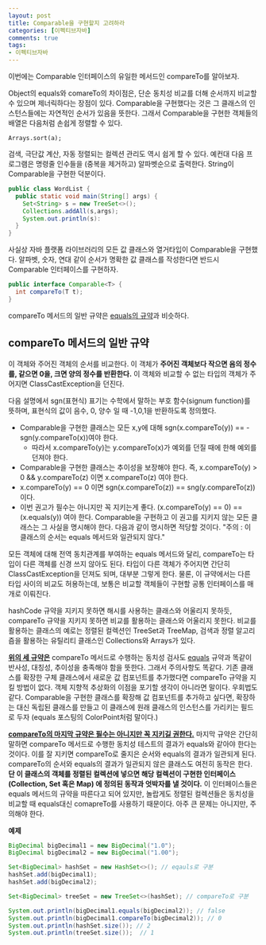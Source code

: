 ```yaml
---
layout: post
title: Comparable을 구현할지 고려하라
categories: [이펙티브자바]
comments: true 
tags:
- 이펙티브자바
---
```


이번에는 Comparable 인터페이스의 유일한 메서드인 compareTo를 알아보자. 

Object의 equals와 comareTo의 차이점은, 단순 동치성 비교를 더해 순서까지 비교할 수 있으며 제너릭하다는 장점이 있다. Comparable을 구현했다는 것은 그 클래스의 인스턴스들에는 자연적인 순서가 있음을 뜻한다. 그래서 Comparable을 구현한 객체들의 배열은 다음처럼 손쉽게 정렬할 수 있다.

`Arrays.sort(a);`

검색, 극단값 계산, 자동 정렬되는 컬렉션 관리도 역시 쉽게 할 수 있다. 예컨대 다음 프로그램은 명령줄 인수들을 (중복을 제거하고) 알파벳순으로 출력한다. String이 Comparable을 구현한 덕분이다. 

```java
public class WordList {
  public static void main(String[] args) {
    Set<String> s = new TreeSet<>();
    Collections.addAll(s,args);
    System.out.println(s):
  }
}
```

사실상 자바 플랫폼 라이브러리의 모든 값 클래스와 열거타입이 Comparable을 구현했다. 알파벳, 숫자, 연대 같이 순서가 명확한 값 클래스를 작성한다면 반드시 Comparable 인터페이스를 구현하자.

```java
public interface Comparable<T> {
  int compareTo(T t);
}
```



compareTo 메서드의 일반 규약은 [equals의 규약](https://donghyeon.dev/%EC%9D%B4%ED%8E%99%ED%8B%B0%EB%B8%8C%EC%9E%90%EB%B0%94/2021/01/04/eqauls%EB%A5%BC-%EC%9E%AC%EC%A0%95%EC%9D%98-%ED%95%98%EB%8A%94-%EB%B0%A9%EB%B2%95/)과 비슷하다. 

## compareTo 메서드의 일반 규약

이 객체와 주어진 객체의 순서를 비교한다. 이 객체가 **주어진 객체보다 작으면 음의 정수를, 같으면 0을, 크면 양의 정수를 반환한다.** 이 객체와 비교할 수 없는 타입의 객체가 주어지면 ClassCastException을 던진다.

다음 설명에서 sgn(표현식) 표기는 수학에서 말하는 부호 함수(signum function)를 뜻하며, 표현식의 값이 음수, 0, 양수 일 때 -1,0,1을 반환하도록 정의했다.

- Comparable을 구현한 클래스는 모든 x,y에 대해 sgn(x.compareTo(y)) == -sgn(y.compareTo(x))여야 한다. 
  - 따라서  x.compareTo(y)는 y.compareTo(x)가 예외를 던질 때에 한해 예외를 던져야 한다.
- Comparable을 구현한 클래스는 추이성을 보장해야 한다. 즉, x.compareTo(y) > 0 && y.compareTo(z) 이면 x.compareTo(z) 여야 한다.
- x.compareTo(y) == 0 이면 sgn(x.compareTo(z)) == sng(y.compareTo(z)) 이다.
- 이번 권고가 필수는 아니지만 꼭 지키는게 좋다. (x.compareTo(y) == 0) == (x.equals(y)) 여야 한다. Comparable을 구현하고 이 권고를 지키지 않는 모든 클래스는 그 사실을 명시해야 한다. 다음과 같이 명시하면 적당할 것이다. 
  "주의 : 이 클래스의 순서는 equals 메서드와 일관되지 않다."

모든 객체에 대해 전역 동치관계를 부여하는 equals 메서드와 달리, compareTo는 타입이 다른 객체를 신경 쓰지 않아도 된다. 타입이 다른 객체가 주어지면 간단히 ClassCastException을 던져도 되며, 대부분 그렇게 한다. 물론, 이 규약에서는 다른 타입 사이의 비교도 허용하는데, 보통은 비교할 객체들이 구현할 공통 인터페이스를 매개로 이뤄진다.

hashCode 규약을 지키지 못하면 해시를 사용하는 클래스와 어울리지 못하듯, compareTo 규약을 지키지 못하면 비교를 활용하는 클래스와 어울리지 못한다. 비교를 활용하는 클래스의 예로는 정렬된 컬렉션인 TreeSet과 TreeMap, 검색과 정렬 알고리즘을 활용하는 유틸리티 클래스인 Collections와 Arrays가 있다.

**<u>위의 세 규약은</u>** compareTo 메서드로 수행하는 동치성 검사도 [equals](https://donghyeon.dev/%EC%9D%B4%ED%8E%99%ED%8B%B0%EB%B8%8C%EC%9E%90%EB%B0%94/2021/01/04/eqauls%EB%A5%BC-%EC%9E%AC%EC%A0%95%EC%9D%98-%ED%95%98%EB%8A%94-%EB%B0%A9%EB%B2%95/) 규약과 똑같이 반사성, 대칭성, 추이성을 충족해야 함을 뜻한다. 그래서 주의사항도 똑같다. 기존 클래스를 확장한 구체 클래스에서 새로운 값 컴포넌트를 추가했다면 compareTo 규약을 지킬 방법이 없다. 객체 지향적 추상화의 이점을 포기할 생각이 아니라면 말이다. 우회법도 같다. Comparable을 구현한 클래스를 확장해 값 컴포넌트를 추가하고 싶다면, 확장하는 대신 독립된 클래스를 만들고 이 클래스에 원래 클래스의 인스턴스를 가리키는 필드로 두자 (equals 포스팅의 ColorPoint처럼 말이다.)

**<u>compareTo의 마지막 규약은 필수는 아니지만 꼭 지키길 권한다.</u>** 마지막 규약은 간단히 말하면 compareTo 메서드로 수행한 동치성 테스트의 결과가 equals와 같아야 한다는 것이다. 이를 잘 지키면 compareTo로 줄지은 순서와 equals의 결과가 일관되게 된다. compareTo의 순서와 equals의 결과가 일관되지 않은 클래스도 여전히 동작은 한다. **단 이 클래스의 객체를 정렬된 컬렉션에 넣으면 해당 컬렉션이 구현한 인터페이스(Collection, Set 혹은 Map) 에 정의된 동작과 엇박자를 낼 것이다.** 이 인터페이스들은 equals 메서드의 규약을 따른다고 되어 있지만, 놀랍게도 정렬된 컬렉션들은 동치성을 비교할 때 equals대신 comapreTo를 사용하기 때문이다. 아주 큰 문제는 아니지만, 주의해야 한다.

**예제**

```java
BigDecimal bigDecimal1 = new BigDecimal("1.0");
BigDecimal bigDecimal2 = new BigDecimal("1.00");

Set<BigDecimal> hashSet = new HashSet<>(); // eqauls로 구분
hashSet.add(bigDecimal1);
hashSet.add(bigDecimal2);

Set<BigDecimal> treeSet = new TreeSet<>(hashSet); // compareTo로 구분

System.out.println(bigDecimal1.equals(bigDecimal2)); // false
System.out.println(bigDecimal1.compareTo(bigDecimal2)); // 0
System.out.println(hashSet.size()); // 2
System.out.println(treeSet.size());  // 1
```



